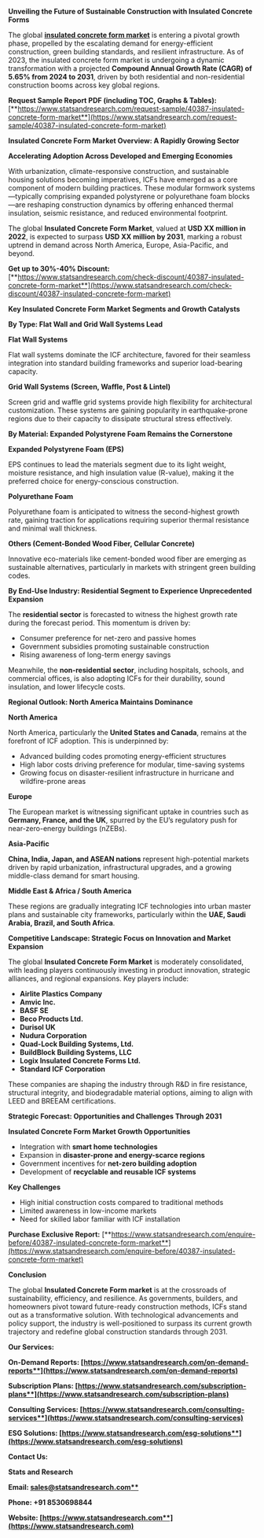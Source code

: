 ﻿**Unveiling the Future of Sustainable Construction with Insulated Concrete Forms**

The global [**insulated concrete form market**](https://www.statsandresearch.com/report/40387-insulated-concrete-form-market) is entering a pivotal growth phase, propelled by the escalating demand for energy-efficient construction, green building standards, and resilient infrastructure. As of 2023, the insulated concrete form market is undergoing a dynamic transformation with a projected **Compound Annual Growth Rate (CAGR) of 5.65% from 2024 to 2031**, driven by both residential and non-residential construction booms across key global regions.

**Request Sample Report PDF (including TOC, Graphs & Tables):** [**https://www.statsandresearch.com/request-sample/40387-insulated-concrete-form-market**](https://www.statsandresearch.com/request-sample/40387-insulated-concrete-form-market)

**Insulated Concrete Form Market Overview: A Rapidly Growing Sector**

**Accelerating Adoption Across Developed and Emerging Economies**

With urbanization, climate-responsive construction, and sustainable housing solutions becoming imperatives, ICFs have emerged as a core component of modern building practices. These modular formwork systems—typically comprising expanded polystyrene or polyurethane foam blocks—are reshaping construction dynamics by offering enhanced thermal insulation, seismic resistance, and reduced environmental footprint.

The global **Insulated Concrete Form Market**, valued at **USD XX million in 2022**, is expected to surpass **USD XX million by 2031**, marking a robust uptrend in demand across North America, Europe, Asia-Pacific, and beyond.

**Get up to 30%-40% Discount:** [**https://www.statsandresearch.com/check-discount/40387-insulated-concrete-form-market**](https://www.statsandresearch.com/check-discount/40387-insulated-concrete-form-market)

**Key Insulated Concrete Form Market Segments and Growth Catalysts**

**By Type: Flat Wall and Grid Wall Systems Lead**

**Flat Wall Systems**

Flat wall systems dominate the ICF architecture, favored for their seamless integration into standard building frameworks and superior load-bearing capacity.

**Grid Wall Systems (Screen, Waffle, Post & Lintel)**

Screen grid and waffle grid systems provide high flexibility for architectural customization. These systems are gaining popularity in earthquake-prone regions due to their capacity to dissipate structural stress effectively.

**By Material: Expanded Polystyrene Foam Remains the Cornerstone**

**Expanded Polystyrene Foam (EPS)**

EPS continues to lead the materials segment due to its light weight, moisture resistance, and high insulation value (R-value), making it the preferred choice for energy-conscious construction.

**Polyurethane Foam**

Polyurethane foam is anticipated to witness the second-highest growth rate, gaining traction for applications requiring superior thermal resistance and minimal wall thickness.

**Others (Cement-Bonded Wood Fiber, Cellular Concrete)**

Innovative eco-materials like cement-bonded wood fiber are emerging as sustainable alternatives, particularly in markets with stringent green building codes.

**By End-Use Industry: Residential Segment to Experience Unprecedented Expansion**

The **residential sector** is forecasted to witness the highest growth rate during the forecast period. This momentum is driven by:

- Consumer preference for net-zero and passive homes
- Government subsidies promoting sustainable construction
- Rising awareness of long-term energy savings

Meanwhile, the **non-residential sector**, including hospitals, schools, and commercial offices, is also adopting ICFs for their durability, sound insulation, and lower lifecycle costs.

**Regional Outlook: North America Maintains Dominance**

**North America**

North America, particularly the **United States and Canada**, remains at the forefront of ICF adoption. This is underpinned by:

- Advanced building codes promoting energy-efficient structures
- High labor costs driving preference for modular, time-saving systems
- Growing focus on disaster-resilient infrastructure in hurricane and wildfire-prone areas

**Europe**

The European market is witnessing significant uptake in countries such as **Germany, France, and the UK**, spurred by the EU’s regulatory push for near-zero-energy buildings (nZEBs).

**Asia-Pacific**

**China, India, Japan, and ASEAN nations** represent high-potential markets driven by rapid urbanization, infrastructural upgrades, and a growing middle-class demand for smart housing.

**Middle East & Africa / South America**

These regions are gradually integrating ICF technologies into urban master plans and sustainable city frameworks, particularly within the **UAE, Saudi Arabia, Brazil, and South Africa**.

**Competitive Landscape: Strategic Focus on Innovation and Market Expansion**

The global **Insulated Concrete Form Market** is moderately consolidated, with leading players continuously investing in product innovation, strategic alliances, and regional expansions. Key players include:

- **Airlite Plastics Company**
- **Amvic Inc.**
- **BASF SE**
- **Beco Products Ltd.**
- **Durisol UK**
- **Nudura Corporation**
- **Quad-Lock Building Systems, Ltd.**
- **BuildBlock Building Systems, LLC**
- **Logix Insulated Concrete Forms Ltd.**
- **Standard ICF Corporation**

These companies are shaping the industry through R&D in fire resistance, structural integrity, and biodegradable material options, aiming to align with LEED and BREEAM certifications.

**Strategic Forecast: Opportunities and Challenges Through 2031**

**Insulated Concrete Form Market Growth Opportunities**

- Integration with **smart home technologies**
- Expansion in **disaster-prone and energy-scarce regions**
- Government incentives for **net-zero building adoption**
- Development of **recyclable and reusable ICF systems**

**Key Challenges**

- High initial construction costs compared to traditional methods
- Limited awareness in low-income markets
- Need for skilled labor familiar with ICF installation

**Purchase Exclusive Report:** [**https://www.statsandresearch.com/enquire-before/40387-insulated-concrete-form-market**](https://www.statsandresearch.com/enquire-before/40387-insulated-concrete-form-market)

**Conclusion**

The global **Insulated Concrete Form market** is at the crossroads of sustainability, efficiency, and resilience. As governments, builders, and homeowners pivot toward future-ready construction methods, ICFs stand out as a transformative solution. With technological advancements and policy support, the industry is well-positioned to surpass its current growth trajectory and redefine global construction standards through 2031.

**Our Services:**

**On-Demand Reports: [https://www.statsandresearch.com/on-demand-reports**](https://www.statsandresearch.com/on-demand-reports)**

**Subscription Plans: [https://www.statsandresearch.com/subscription-plans**](https://www.statsandresearch.com/subscription-plans)**

**Consulting Services: [https://www.statsandresearch.com/consulting-services**](https://www.statsandresearch.com/consulting-services)**

**ESG Solutions: [https://www.statsandresearch.com/esg-solutions**](https://www.statsandresearch.com/esg-solutions)**

**Contact Us:**

**Stats and Research**

**Email: [sales@statsandresearch.com**](mailto:sales@statsandresearch.com)**

**Phone: +91 8530698844**

**Website: [https://www.statsandresearch.com**](https://www.statsandresearch.com)**

